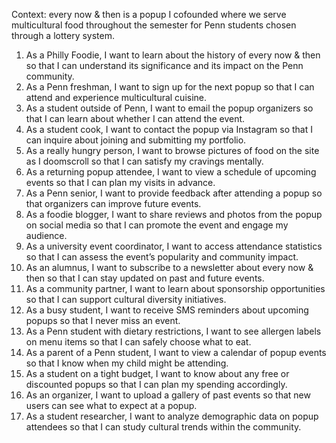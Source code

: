 Context: every now & then is a popup I cofounded where we serve multicultural food throughout the semester for Penn students chosen through a lottery system.

1. As a Philly Foodie, I want to learn about the history of every now & then so that I can understand its significance and its impact on the Penn community.
2. As a Penn freshman, I want to sign up for the next popup so that I can attend and experience multicultural cuisine.
3. As a student outside of Penn, I want to email the popup organizers so that I can learn about whether I can attend the event.
4. As a student cook, I want to contact the popup via Instagram so that I can inquire about joining and submitting my portfolio.
5. As a really hungry person, I want to browse pictures of food on the site as I doomscroll so that I can satisfy my cravings mentally.
6. As a returning popup attendee, I want to view a schedule of upcoming events so that I can plan my visits in advance.
7. As a Penn senior, I want to provide feedback after attending a popup so that organizers can improve future events.
8. As a foodie blogger, I want to share reviews and photos from the popup on social media so that I can promote the event and engage my audience.
9. As a university event coordinator, I want to access attendance statistics so that I can assess the event’s popularity and community impact.
10. As an alumnus, I want to subscribe to a newsletter about every now & then so that I can stay updated on past and future events.
11. As a community partner, I want to learn about sponsorship opportunities so that I can support cultural diversity initiatives.
12. As a busy student, I want to receive SMS reminders about upcoming popups so that I never miss an event.
13. As a Penn student with dietary restrictions, I want to see allergen labels on menu items so that I can safely choose what to eat.
14. As a parent of a Penn student, I want to view a calendar of popup events so that I know when my child might be attending.
15. As a student on a tight budget, I want to know about any free or discounted popups so that I can plan my spending accordingly.
16. As an organizer, I want to upload a gallery of past events so that new users can see what to expect at a popup.
17. As a student researcher, I want to analyze demographic data on popup attendees so that I can study cultural trends within the community.